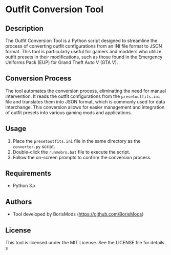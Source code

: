 # Outfit Conversion Tool

## Description
The Outfit Conversion Tool is a Python script designed to streamline the process of converting outfit configurations from an INI file format to JSON format. This tool is particularly useful for gamers and modders who utilize outfit presets in their modifications, such as those found in the Emergency Uniforms Pack (EUP) for Grand Theft Auto V (GTA V).

## Conversion Process
The tool automates the conversion process, eliminating the need for manual intervention. It reads the outfit configurations from the `presetoutfits.ini` file and translates them into JSON format, which is commonly used for data interchange. This conversion allows for easier management and integration of outfit presets into various gaming mods and applications.

## Usage
1. Place the `presetoutfits.ini` file in the same directory as the `converter.py` script.
2. Double-click the `runmebro.bat` file to execute the script.
3. Follow the on-screen prompts to confirm the conversion process.

## Requirements
- Python 3.x

## Authors
- Tool developed by BorisMods (https://github.com/BorisMods)

## License
This tool is licensed under the MIT License. See the LICENSE file for details.
s
